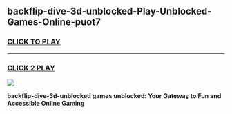 
## backflip-dive-3d-unblocked-Play-Unblocked-Games-Online-puot7
<h3>
<a href="https://premium76.site?title=backflip-dive-3d-unblocked&ref=25A">CLICK TO PLAY</a></h3>
<hr>

<h3>
<a href="https://premium76.site?title=backflip-dive-3d-unblocked&ref=25A">CLICK 2 PLAY</a>
  
</h3>

<a href="https://premium76.site?title=backflip-dive-3d-unblocked&ref=25A"><img src="https://clearcache.store/games.png"></a>


**backflip-dive-3d-unblocked games unblocked: Your Gateway to Fun and Accessible Online Gaming**
